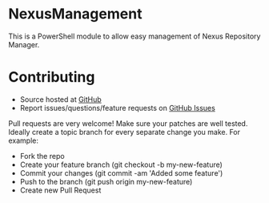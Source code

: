 # NexusManagement

This is a PowerShell module to allow easy management of Nexus Repository Manager.

# Contributing

* Source hosted at [GitHub](https://github.com/pauby/nexusmanagement)
* Report issues/questions/feature requests on [GitHub Issues](https://github.com/pauby/nexusmanagement/issues)

Pull requests are very welcome! Make sure your patches are well tested. Ideally create a topic branch for every separate change you make. For example:

* Fork the repo
* Create your feature branch (git checkout -b my-new-feature)
* Commit your changes (git commit -am 'Added some feature')
* Push to the branch (git push origin my-new-feature)
* Create new Pull Request